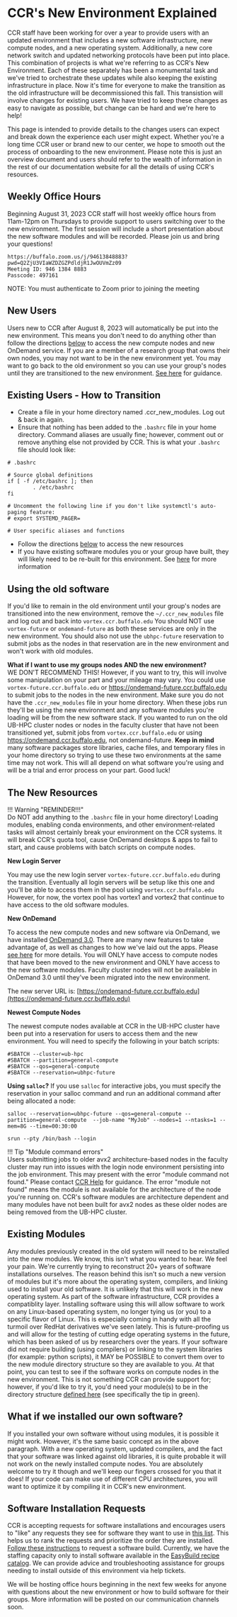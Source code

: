 # CCR's New Environment Explained  

CCR staff have been working for over a year to provide users with an updated environment that includes a new software infrastructure, new compute nodes, and a new operating system.  Additionally, a new core network switch and updated networking protocols have been put into place.  This combination of projects is what we're referring to as CCR's New Environment.  Each of these separately has been a monumental task and we've tried to orchestrate these updates while also keeping the existing infrastructure in place.  Now it's time for everyone to make the transition as the old infrastructure will be decommissioned this fall.  This transistion will involve changes for existing users.  We have tried to keep these changes as easy to navigate as possible, but change can be hard and we're here to help!

This page is intended to provide details to the changes users can expect and break down the experience each user might expect.  Whether you're a long time CCR user or brand new to our center, we hope to smooth out the process of onboarding to the new environment.  Please note this is just an overview document and users should refer to the wealth of information in the rest of our documentation website for all the details of using CCR's resources.  

## Weekly Office Hours  

Beginning August 31, 2023 CCR staff will host weekly office hours from 11am-12pm on Thursdays to provide support to users switching over to the new environment.  The first session will include a short presentation about the new software modules and will be recorded.  Please join us and bring your questions!  

```
https://buffalo.zoom.us/j/94613848883?pwd=Q2ZjU3VIaWZDZGZPdldjR1JwOUVmZz09 
Meeting ID: 946 1384 8883 
Passcode: 497161 
```
NOTE:  You must authenticate to Zoom prior to joining the meeting

## New Users 

Users new to CCR after August 8, 2023 will automatically be put into the new environment.  This means you don't need to do anything other than follow the directions [below](#the-new-resources) to access the new compute nodes and new OnDemand service.  If you are a member of a research group that owns their own nodes, you may not want to be in the new environment yet.  You may want to go back to the old environment so you can use your group's nodes until they are transitioned to the new environment.  [See here](#using-the-old-software) for guidance. 


## Existing Users - How to Transition 

- Create a file in your home directory named .ccr_new_modules.  Log out & back in again.
- Ensure that nothing has been added to the `.bashrc` file in your home directory.  Command aliases are usually fine; however, comment out or remove anything else not provided by CCR.  This is what your `.bashrc` file should look like:  
```
# .bashrc

# Source global definitions
if [ -f /etc/bashrc ]; then
        . /etc/bashrc
fi

# Uncomment the following line if you don't like systemctl's auto-paging feature:
# export SYSTEMD_PAGER=

# User specific aliases and functions

```
- Follow the directions [below](#the-new-resources) to access the new resources    
- If you have existing software modules you or your group have built, they will likely need to be re-built for this environment.  See [here](#existing-modules) for more information    


## Using the old software  
If you'd like to remain in the old environment until your group's nodes are transitioned into the new environment, remove the `~/.ccr_new_modules` file and log out and back into `vortex.ccr.buffalo.edu`  You should NOT use `vortex-future` or `ondemand-future` as both these services are only in the new environment.  You should also not use the `ubhpc-future` reservation to submit jobs as the nodes in that reservation are in the new environment and won't work with old modules.  

**What if I want to use my groups nodes AND the new environment?**  
WE DON'T RECOMMEND THIS!  However, if you want to try, this will involve some manipulation on your part and your mileage may vary.  You could use `vortex-future.ccr.buffalo.edu` or https://ondemand-future.ccr.buffalo.edu to submit jobs to the nodes in the new environment.  Make sure you do not have the `.ccr_new_modules` file in your home directory.  When these jobs run they'll be using the new environment and any software modules you're loading will be from the new software stack.  If you wanted to run on the old UB-HPC cluster nodes or nodes in the faculty cluster that have not been transitioned yet, submit jobs from `vortex.ccr.buffalo.edu` or using https://ondemand.ccr.buffalo.edu, not ondemand-future.  **Keep in mind** many software packages store libraries, cache files, and temporary files in your home directory so trying to use these two environments at the same time may not work.  This will all depend on what software you're using and will be a trial and error process on your part.  Good luck!


## The New Resources  

!!! Warning "REMINDER!!!"  
    Do NOT add anything to the `.bashrc` file in your home directory!  Loading modules, enabling conda environments, and other environment-related tasks will almost certainly break your environment on the CCR systems.  It will break CCR's quota tool, cause OnDemand desktops & apps to fail to start, and cause problems with batch scripts on compute nodes.  

**New Login Server**

You may use the new login server `vortex-future.ccr.buffalo.edu` during the transition.  Eventually all login servers will be setup like this one and you'll be able to access them in the pool using `vortex.ccr.buffalo.edu`  However, for now, the vortex pool has vortex1 and vortex2 that continue to have access to the old software modules.  


**New OnDemand**  

To access the new compute nodes and new software via OnDemand, we have installed [OnDemand 3.0](https://ondemand-future.ccr.buffalo.edu).  There are many new features to take advantage of, as well as changes to how we've laid out the apps.  Please [see here](../howto/ondemand.md) for more details.  You will ONLY have access to compute nodes that have been moved to the new environment and ONLY have access to the new software modules.  Faculty cluster nodes will not be available in OnDemand 3.0 until they've been migrated into the new environment.   

The new server URL is:  [https://ondemand-future.ccr.buffalo.edu](https://ondemand-future.ccr.buffalo.edu)


**Newest Compute Nodes**

The newest compute nodes available at CCR in the UB-HPC cluster have been put into a reservation for users to access them and the new environment.  You will need to specify the following in your batch scripts:  

```
#SBATCH --cluster=ub-hpc
#SBATCH --partition=general-compute
#SBATCH --qos=general-compute
#SBATCH --reservation=ubhpc-future
```

**Using `salloc`?** If you use `salloc` for interactive jobs, you must specify the reservation in your salloc command and run an additional command after being allocated a node:  

```
salloc --reservation=ubhpc-future --qos=general-compute --partition=general-compute  --job-name "MyJob" --nodes=1 --ntasks=1 --mem=8G --time=00:30:00  

srun --pty /bin/bash --login
```

!!! Tip "Module command errors"  
    Users submitting jobs to older avx2 architecture-based nodes in the faculty cluster may run into issues with the login node environment persisting into the job environment.  This may present with the error "module command not found."  Please contact [CCR Help](../help.md) for guidance.  The error "module not found" means the module is not available for the architecture of the node you're running on.  CCR's software modules are architecture dependent and many modules have not been built for avx2 nodes as these older nodes are being removed from the UB-HPC cluster. 


## Existing Modules  

Any modules previously created in the old system will need to be reinstalled into the new modules.  We know, this isn't what you wanted to hear.  We feel your pain.  We're currently trying to reconstruct 20+ years of software installations ourselves.  The reason behind this isn't so much a new version of modules but it's more about the operating system, compilers, and linking used to install your old software.  It is unlikely that this will work in the new operating system.  As part of the software infrastructure, CCR provides a compatiblity layer.  Installing software using this will allow software to work on any Linux-based operating system, no longer tying us (or you) to a specific flavor of Linux.  This is especially coming in handy with all the turmoil over RedHat derivatives we've seen lately.  This is future-proofing us and will allow for the testing of cutting edge operating systems in the future, which has been asked of us by researchers over the years.  If your software did not require building (using compilers) or linking to the system libraries (for example: python scripts), it MAY be POSSIBLE to convert them over to the new module directory structure so they are available to you.  At that point, you can test to see if the software works on compute nodes in the new environment.  This is not something CCR can provide support for; however, if you'd like to try it, you'd need your module(s) to be in the directory structure [defined here](../software/building.md#building-modules-for-your-group) (see specifically the tip in green).  

## What if we installed our own software?  

If you installed your own software without using modules, it is possible it might work.  However, it's the same basic concept as in the above paragraph.  With a new operating system, updated compilers, and the fact that your software was linked against old libraries, it is quite probable it will not work on the newly installed compute nodes.  You are absolutely welcome to try it though and we'll keep our fingers crossed for you that it does!  If your code can make use of different CPU architectures, you will want to optimize it by compiling it in CCR's new environment.

## Software Installation Requests  

CCR is accepting requests for software installations and encourages users to "like" any requests they see for software they want to use in [this list](https://github.com/ubccr/software-layer/issues).  This helps us to rank the requests and prioritize the order they are installed.  [Follow these instructions](../software/building.md#software-build-requests) to request a software build.  Currently, we have the staffing capacity only to install software available in the [EasyBuild recipe catalog](https://github.com/easybuilders/easybuild-easyconfigs/tree/develop/easybuild/easyconfigs). We can provide advice and troubleshooting assistance for groups needing to install outside of this environment via help tickets. 

We will be hosting office hours beginning in the next few weeks for anyone with questions about the new environment or how to build software for their groups.  More information will be posted on our communication channels soon.  